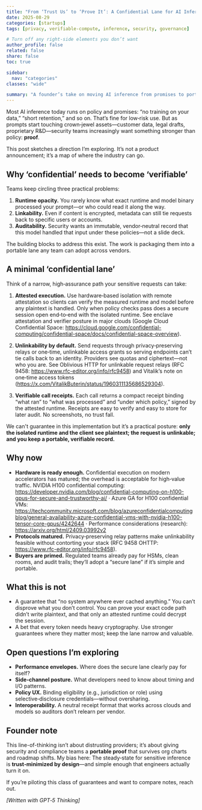 ```yaml
---
title: "From ‘Trust Us’ to ‘Prove It’: A Confidential Lane for AI Inference"
date: 2025-08-29
categories: [startups]
tags: [privacy, verifiable-compute, inference, security, governance]

# Turn off any right‐side elements you don’t want
author_profile: false
related: false
share: false
toc: true

sidebar:
  nav: "categories"
classes: "wide"

summary: "A founder’s take on moving AI inference from promises to portable proofs—without boiling the ocean."
---
```


Most AI inference today runs on policy and promises: “no training on your data,” “short retention,” and so on. That’s fine for low‑risk use. But as prompts start touching crown‑jewel assets—customer data, legal drafts, proprietary R&D—security teams increasingly want something stronger than policy: **proof**.

This post sketches a direction I’m exploring. It’s not a product announcement; it’s a map of where the industry can go.

## Why ‘confidential’ needs to become ‘verifiable’

Teams keep circling three practical problems:

1. **Runtime opacity.** You rarely know what exact runtime and model binary processed your prompt—or who could read it along the way.
2. **Linkability.** Even if content is encrypted, metadata can still tie requests back to specific users or accounts.
3. **Auditability.** Security wants an immutable, vendor‑neutral record that this model handled that input under these policies—not a slide deck.

The building blocks to address this exist. The work is packaging them into a portable lane any team can adopt across vendors.

## A minimal ‘confidential lane’

Think of a narrow, high‑assurance path your sensitive requests can take:

1) **Attested execution.**
Use hardware‑based isolation with remote attestation so clients can verify the measured runtime and model before any plaintext is handled. Only when policy checks pass does a secure session open end‑to‑end with the isolated runtime. See enclave attestation and verifier posture in major clouds (Google Cloud Confidential Space: https://cloud.google.com/confidential-computing/confidential-space/docs/confidential-space-overview).

2) **Unlinkability by default.**
Send requests through privacy‑preserving relays or one‑time, unlinkable access grants so serving endpoints can’t tie calls back to an identity. Providers see quotas and ciphertext—not who you are. See Oblivious HTTP for unlinkable request relays (RFC 9458: https://www.rfc-editor.org/info/rfc9458) and Vitalik’s note on one‑time access tokens (https://x.com/VitalikButerin/status/1960311135686529304).

3) **Verifiable call receipts.**
Each call returns a compact receipt binding “what ran” to “what was processed” and “under which policy,” signed by the attested runtime. Receipts are easy to verify and easy to store for later audit. No screenshots, no trust fall.

We can't guarantee in this implementation but it’s a practical posture: **only the isolated runtime and the client see plaintext; the request is unlinkable; and you keep a portable, verifiable record.**

## Why now

- **Hardware is ready enough.** Confidential execution on modern accelerators has matured; the overhead is acceptable for high‑value traffic. NVIDIA H100 confidential computing: https://developer.nvidia.com/blog/confidential-computing-on-h100-gpus-for-secure-and-trustworthy-ai/ · Azure GA for H100 confidential VMs: https://techcommunity.microsoft.com/blog/azureconfidentialcomputingblog/general-availability-azure-confidential-vms-with-nvidia-h100-tensor-core-gpus/4242644 · Performance considerations (research): https://arxiv.org/html/2409.03992v2
- **Protocols matured.** Privacy‑preserving relay patterns make unlinkability feasible without contorting your stack (RFC 9458 OHTTP: https://www.rfc-editor.org/info/rfc9458).
- **Buyers are primed.** Regulated teams already pay for HSMs, clean rooms, and audit trails; they’ll adopt a “secure lane” if it’s simple and portable.

## What this is not

- A guarantee that “no system anywhere ever cached anything.” You can’t disprove what you don’t control. You can prove your exact code path didn’t write plaintext, and that only an attested runtime could decrypt the session.
- A bet that every token needs heavy cryptography. Use stronger guarantees where they matter most; keep the lane narrow and valuable.

## Open questions I’m exploring

- **Performance envelopes.** Where does the secure lane clearly pay for itself?
- **Side‑channel posture.** What developers need to know about timing and I/O patterns.
- **Policy UX.** Binding eligibility (e.g., jurisdiction or role) using selective‑disclosure credentials—without oversharing.
- **Interoperability.** A neutral receipt format that works across clouds and models so auditors don’t relearn per vendor.

## Founder note

This line-of-thinking isn’t about distrusting providers; it’s about giving security and compliance teams a **portable proof** that survives org charts and roadmap shifts. My bias here: The steady‑state for sensitive inference is **trust‑minimized by design**—and simple enough that engineers actually turn it on.

If you’re piloting this class of guarantees and want to compare notes, reach out.

_[Written with GPT‑5 Thinking]_ 

